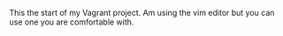 This the start of my Vagrant project.
Am using the vim editor but you can use one you are comfortable with.
